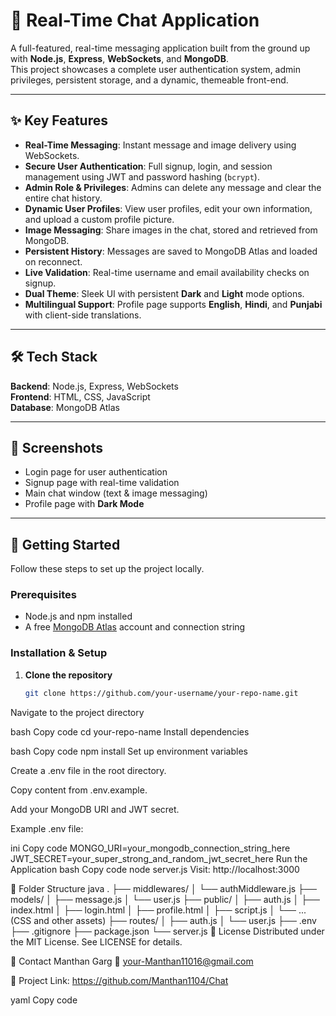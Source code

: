 # 🚀 Real-Time Chat Application

A full-featured, real-time messaging application built from the ground up with **Node.js**, **Express**, **WebSockets**, and **MongoDB**.  
This project showcases a complete user authentication system, admin privileges, persistent storage, and a dynamic, themeable front-end.

---

## ✨ Key Features

- **Real-Time Messaging**: Instant message and image delivery using WebSockets.  
- **Secure User Authentication**: Full signup, login, and session management using JWT and password hashing (`bcrypt`).  
- **Admin Role & Privileges**: Admins can delete any message and clear the entire chat history.  
- **Dynamic User Profiles**: View user profiles, edit your own information, and upload a custom profile picture.  
- **Image Messaging**: Share images in the chat, stored and retrieved from MongoDB.  
- **Persistent History**: Messages are saved to MongoDB Atlas and loaded on reconnect.  
- **Live Validation**: Real-time username and email availability checks on signup.  
- **Dual Theme**: Sleek UI with persistent **Dark** and **Light** mode options.  
- **Multilingual Support**: Profile page supports **English**, **Hindi**, and **Punjabi** with client-side translations.  

---

## 🛠️ Tech Stack

**Backend**: Node.js, Express, WebSockets  
**Frontend**: HTML, CSS, JavaScript  
**Database**: MongoDB Atlas  

---

## 📸 Screenshots

- Login page for user authentication  
- Signup page with real-time validation  
- Main chat window (text & image messaging)  
- Profile page with **Dark Mode**  

---

## 🚀 Getting Started

Follow these steps to set up the project locally.

### Prerequisites
- Node.js and npm installed  
- A free [MongoDB Atlas](https://www.mongodb.com/cloud/atlas) account and connection string  

### Installation & Setup

1. **Clone the repository**  
   ```bash
   git clone https://github.com/your-username/your-repo-name.git
Navigate to the project directory

bash
Copy code
cd your-repo-name
Install dependencies

bash
Copy code
npm install
Set up environment variables

Create a .env file in the root directory.

Copy content from .env.example.

Add your MongoDB URI and JWT secret.

Example .env file:

ini
Copy code
MONGO_URI=your_mongodb_connection_string_here
JWT_SECRET=your_super_strong_and_random_jwt_secret_here
Run the Application
bash
Copy code
node server.js
Visit: http://localhost:3000

📁 Folder Structure
java
.
├── middlewares/
│   └── authMiddleware.js
├── models/
│   ├── message.js
│   └── user.js
├── public/
│   ├── auth.js
│   ├── index.html
│   ├── login.html
│   ├── profile.html
│   ├── script.js
│   └── ... (CSS and other assets)
├── routes/
│   ├── auth.js
│   └── user.js
├── .env
├── .gitignore
├── package.json
└── server.js
📄 License
Distributed under the MIT License.
See LICENSE for details.

👤 Contact
Manthan Garg
📧 your-Manthan11016@gmail.com

🔗 Project Link: https://github.com/Manthan1104/Chat

yaml
Copy code
